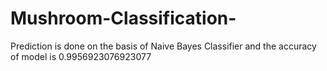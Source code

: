 # Mushroom-Classification-
Prediction is done on the basis of Naive Bayes Classifier and the accuracy of model is 0.9956923076923077
